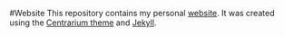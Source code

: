 #Website
This repository contains my personal [website](http://tfursten.github.io).  It was created using the [Centrarium theme](https://github.com/bencentra/centrarium) and [Jekyll](https://jekyllrb.com/).  

